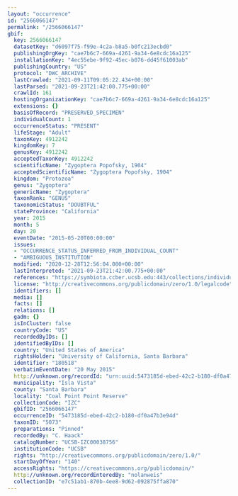 ```yaml
---
layout: "occurrence"
id: "2566066147"
permalink: "/2566066147"
gbif:
  key: 2566066147
  datasetKey: "d6097f75-f99e-4c2a-b8a5-b0fc213ecbd0"
  publishingOrgKey: "cae7b6c7-669a-4261-9a34-6e8cdc16a125"
  installationKey: "4ec55ebe-9f92-45ec-b076-dd45f61003ab"
  publishingCountry: "US"
  protocol: "DWC_ARCHIVE"
  lastCrawled: "2021-09-11T09:05:22.434+00:00"
  lastParsed: "2021-09-23T21:42:00.775+00:00"
  crawlId: 161
  hostingOrganizationKey: "cae7b6c7-669a-4261-9a34-6e8cdc16a125"
  extensions: {}
  basisOfRecord: "PRESERVED_SPECIMEN"
  individualCount: 1
  occurrenceStatus: "PRESENT"
  lifeStage: "Adult"
  taxonKey: 4912242
  kingdomKey: 7
  genusKey: 4912242
  acceptedTaxonKey: 4912242
  scientificName: "Zygoptera Popofsky, 1904"
  acceptedScientificName: "Zygoptera Popofsky, 1904"
  kingdom: "Protozoa"
  genus: "Zygoptera"
  genericName: "Zygoptera"
  taxonRank: "GENUS"
  taxonomicStatus: "DOUBTFUL"
  stateProvince: "California"
  year: 2015
  month: 5
  day: 20
  eventDate: "2015-05-20T00:00:00"
  issues:
  - "OCCURRENCE_STATUS_INFERRED_FROM_INDIVIDUAL_COUNT"
  - "AMBIGUOUS_INSTITUTION"
  modified: "2020-12-28T12:56:04.000+00:00"
  lastInterpreted: "2021-09-23T21:42:00.775+00:00"
  references: "https://symbiota.ccber.ucsb.edu:443/collections/individual/index.php?occid=180518"
  license: "http://creativecommons.org/publicdomain/zero/1.0/legalcode"
  identifiers: []
  media: []
  facts: []
  relations: []
  gadm: {}
  isInCluster: false
  countryCode: "US"
  recordedByIDs: []
  identifiedByIDs: []
  country: "United States of America"
  rightsHolder: "University of California, Santa Barbara"
  identifier: "180518"
  verbatimEventDate: "20 May 2015"
  http://unknown.org/recordId: "urn:uuid:5473185d-ebed-42c2-b180-df0a47b3e94d"
  municipality: "Isla Vista"
  county: "Santa Barbara"
  locality: "Coal Point Point Reserve"
  collectionCode: "IZC"
  gbifID: "2566066147"
  occurrenceID: "5473185d-ebed-42c2-b180-df0a47b3e94d"
  taxonID: "5073"
  preparations: "Pinned"
  recordedBy: "C. Haack"
  catalogNumber: "UCSB-IZC00038756"
  institutionCode: "UCSB"
  rights: "http://creativecommons.org/publicdomain/zero/1.0/"
  startDayOfYear: "140"
  accessRights: "https://creativecommons.org/publicdomain/"
  http://unknown.org/recordEnteredBy: "nolanweis"
  collectionID: "e7c51ab1-870b-4ee8-9d62-092875ffa870"
---
```

